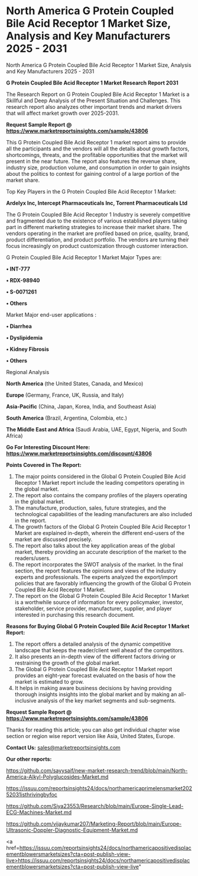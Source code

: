 # North America G Protein Coupled Bile Acid Receptor 1 Market Size, Analysis and Key Manufacturers 2025 - 2031
North America G Protein Coupled Bile Acid Receptor 1 Market Size, Analysis and Key Manufacturers 2025 - 2031

<strong>G Protein Coupled Bile Acid Receptor 1 Market Research Report 2031</strong>

The Research Report on G Protein Coupled Bile Acid Receptor 1 Market is a Skillful and Deep Analysis of the Present Situation and Challenges. This research report also analyzes other important trends and market drivers that will affect market growth over 2025-2031.

<strong>Request Sample Report @ <a href=https://www.marketreportsinsights.com/sample/43806>https://www.marketreportsinsights.com/sample/43806</a></strong>

This G Protein Coupled Bile Acid Receptor 1 market report aims to provide all the participants and the vendors will all the details about growth factors, shortcomings, threats, and the profitable opportunities that the market will present in the near future. The report also features the revenue share, industry size, production volume, and consumption in order to gain insights about the politics to contest for gaining control of a large portion of the market share.

Top Key Players in the G Protein Coupled Bile Acid Receptor 1 Market:

<strong>Ardelyx Inc, Intercept Pharmaceuticals Inc, Torrent Pharmaceuticals Ltd</strong>

The G Protein Coupled Bile Acid Receptor 1 Industry is severely competitive and fragmented due to the existence of various established players taking part in different marketing strategies to increase their market share. The vendors operating in the market are profiled based on price, quality, brand, product differentiation, and product portfolio. The vendors are turning their focus increasingly on product customization through customer interaction.

G Protein Coupled Bile Acid Receptor 1 Market Major Types are:

<strong>•  INT-777

•  RDX-98940

•  S-0071261

•  Others</strong>

Market Major end-user applications :

<strong>•  Diarrhea

•  Dyslipidemia

•  Kidney Fibrosis

•  Others</strong>

Regional Analysis

</u><strong><b>North America</b></strong> (the United States, Canada, and Mexico)

<strong><b>Europe </b></strong>(Germany, France, UK, Russia, and Italy)

<strong><b>Asia-Pacific</b></strong> (China, Japan, Korea, India, and Southeast Asia)

<strong><b>South America</b></strong> (Brazil, Argentina, Colombia, etc.)

<strong><b>The Middle East and Africa</b></strong> (Saudi Arabia, UAE, Egypt, Nigeria, and South Africa)

<strong>Go For Interesting Discount Here: <a href=https://www.marketreportsinsights.com/discount/43806>https://www.marketreportsinsights.com/discount/43806</a></strong>

<strong>Points Covered in The Report:</strong>
<ol>
  <li>The major points considered in the Global G Protein Coupled Bile Acid Receptor 1 Market report include the leading competitors operating in the global market.</li>
  <li>The report also contains the company profiles of the players operating in the global market.</li>
  <li>The manufacture, production, sales, future strategies, and the technological capabilities of the leading manufacturers are also included in the report.</li>
  <li>The growth factors of the Global G Protein Coupled Bile Acid Receptor 1 Market are explained in-depth, wherein the different end-users of the market are discussed precisely.</li>
  <li>The report also talks about the key application areas of the global market, thereby providing an accurate description of the market to the readers/users.</li>
  <li>The report incorporates the SWOT analysis of the market. In the final section, the report features the opinions and views of the industry experts and professionals. The experts analyzed the export/import policies that are favorably influencing the growth of the Global G Protein Coupled Bile Acid Receptor 1 Market.</li>
  <li>The report on the Global G Protein Coupled Bile Acid Receptor 1 Market is a worthwhile source of information for every policymaker, investor, stakeholder, service provider, manufacturer, supplier, and player interested in purchasing this research document.</li>
</ol>
<strong>Reasons for Buying Global G Protein Coupled Bile Acid Receptor 1 Market Report:</strong>

<ol>
  <li>The report offers a detailed analysis of the dynamic competitive landscape that keeps the reader/client well ahead of the competitors.</li>
  <li>It also presents an in-depth view of the different factors driving or restraining the growth of the global market.</li>
  <li>The Global G Protein Coupled Bile Acid Receptor 1 Market report provides an eight-year forecast evaluated on the basis of how the market is estimated to grow.</li>
  <li>It helps in making aware business decisions by having providing thorough insights insights into the global market and by making an all-inclusive analysis of the key market segments and sub-segments.</li>
</ol>
<strong>Request Sample Report @ <a href=https://www.marketreportsinsights.com/sample/43806>https://www.marketreportsinsights.com/sample/43806</a></strong>


Thanks for reading this article; you can also get individual chapter wise section or region wise report version like Asia, United States, Europe.

<strong>Contact Us:</strong>
sales@marketreportsinsights.com

<strong>Our other reports:</strong>

<a href=https://github.com/sayysaif/new-market-research-trend/blob/main/North-America-Alkyl-Polyglucosides-Market.md>https://github.com/sayysaif/new-market-research-trend/blob/main/North-America-Alkyl-Polyglucosides-Market.md</a>

<a href=https://issuu.com/reportsinsights24/docs/northamericaprimelensmarket20252031isthrivingbyfoc>https://issuu.com/reportsinsights24/docs/northamericaprimelensmarket20252031isthrivingbyfoc</a>

<a href=https://github.com/Siya23553/Research/blob/main/Europe-Single-Lead-ECG-Machines-Market.md>https://github.com/Siya23553/Research/blob/main/Europe-Single-Lead-ECG-Machines-Market.md</a>

<a href=https://github.com/vijaykumar207/Marketing-Report/blob/main/Europe-Ultrasonic-Doppler-Diagnostic-Equipment-Market.md>https://github.com/vijaykumar207/Marketing-Report/blob/main/Europe-Ultrasonic-Doppler-Diagnostic-Equipment-Market.md</a>

<a href=https://issuu.com/reportsinsights24/docs/northamericapositivedisplacementblowersmarketsizes?cta=post-publish-view-live>https://issuu.com/reportsinsights24/docs/northamericapositivedisplacementblowersmarketsizes?cta=post-publish-view-live</a>"
